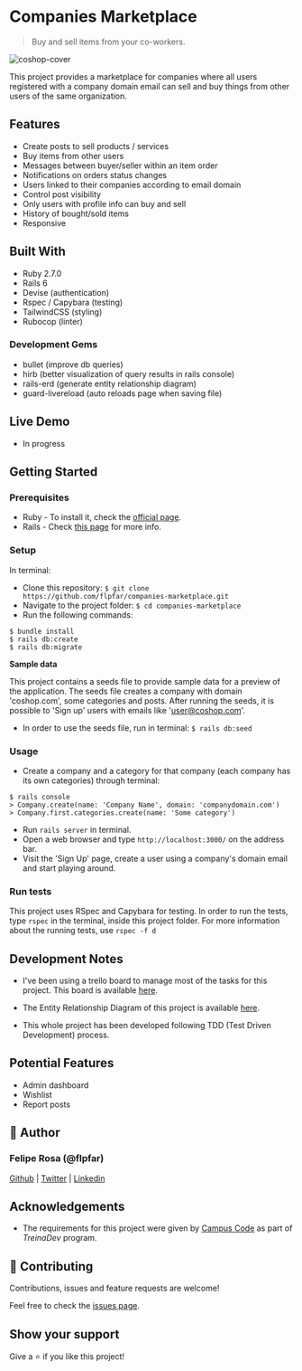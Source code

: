 # Companies Marketplace

> Buy and sell items from your co-workers.

![coshop-cover](https://user-images.githubusercontent.com/15898299/92945344-87f56980-f42b-11ea-98f5-32767a20ddfb.jpg)

This project provides a marketplace for companies where all users registered with a company domain email can sell and buy things from other users of the same organization.

## Features

- Create posts to sell products / services
- Buy items from other users
- Messages between buyer/seller within an item order
- Notifications on orders status changes
- Users linked to their companies according to email domain
- Control post visibility
- Only users with profile info can buy and sell
- History of bought/sold items
- Responsive

## Built With

- Ruby 2.7.0
- Rails 6
- Devise (authentication)
- Rspec / Capybara (testing)
- TailwindCSS (styling)
- Rubocop (linter)

### Development Gems

  - bullet (improve db queries)
  - hirb (better visualization of query results in rails console)
  - rails-erd (generate entity relationship diagram)
  - guard-livereload (auto reloads page when saving file)

## Live Demo

- In progress

## Getting Started

### Prerequisites

- Ruby - To install it, check the [official page](https://www.ruby-lang.org/en/documentation/installation/).
- Rails - Check [this page](https://www.theodinproject.com/courses/ruby-on-rails/lessons/your-first-rails-application-ruby-on-rails) for more info.

### Setup

In terminal:
- Clone this repository: `$ git clone https://github.com/flpfar/companies-marketplace.git `
- Navigate to the project folder: `$ cd companies-marketplace `
- Run the following commands:
```
$ bundle install
$ rails db:create
$ rails db:migrate
```

**Sample data**

This project contains a seeds file to provide sample data for a preview of the application. The seeds file creates a company with domain 'coshop.com', some categories and posts. After running the seeds, it is possible to 'Sign up' users with emails like 'user@coshop.com'.

- In order to use the seeds file, run in terminal: `$ rails db:seed `

### Usage

- Create a company and a category for that company (each company has its own categories) through terminal: 
```
$ rails console
> Company.create(name: 'Company Name', domain: 'companydomain.com')
> Company.first.categories.create(name: 'Some category')
```

- Run `rails server` in terminal.
- Open a web browser and type ` http://localhost:3000/ ` on the address bar.
- Visit the 'Sign Up' page, create a user using a company's domain email and start playing around.

### Run tests

This project uses RSpec and Capybara for testing. In order to run the tests, type `rspec` in the terminal, inside this project folder. For more information about the running tests, use `rspec -f d`

## Development Notes

- I've been using a trello board to manage most of the tasks for this project. This board is available [here](https://trello.com/b/qaJ3KPx4/treinadev-marketplace).

- The Entity Relationship Diagram of this project is available [here](erd.pdf).

- This whole project has been developed following TDD (Test Driven Development) process.

## Potential Features

- Admin dashboard
- Wishlist
- Report posts

## 👤 Author

### Felipe Rosa (@flpfar)

[Github](https://github.com/flpfar) | [Twitter](https://twitter.com/flpfar) | [Linkedin](https://www.linkedin.com/in/felipe-augusto-rosa)

## Acknowledgements

- The requirements for this project were given by [Campus Code](https://www.campuscode.com.br/) as part of *TreinaDev* program.

## 🤝 Contributing

Contributions, issues and feature requests are welcome!

Feel free to check the [issues page](https://github.com/flpfar/world-data/issues).


## Show your support

Give a ⭐️ if you like this project!